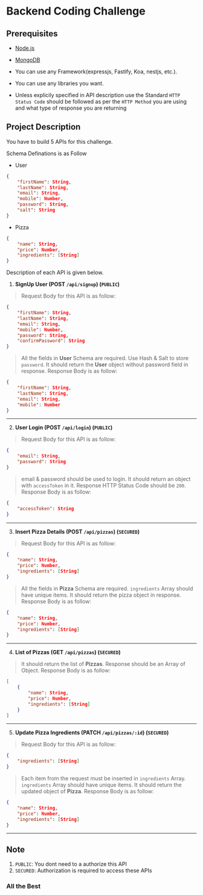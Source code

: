 # Backend Coding Challenge

## Prerequisites

* [Node.js](https://nodejs.org/en/)
* [MongoDB](https://www.mongodb.com/)

* You can use any Framework(expressjs, Fastify, Koa, nestjs, etc.).
* You can use any libraries you want.
* Unless explicily specified in API description use the Standard `HTTP Status Code` should be followed as per the `HTTP Method` you are using and what type of response you are returning

## Project Description

You have to build 5 APIs for this challenge. 

Schema Definations is as Follow
* User
```json
{
    "firstName": String,
    "lastName": String,
    "email": String,
    "mobile": Number,
    "password": String,
    "salt": String
}
```

* Pizza
```json
{
    "name": String,
    "price": Number,
    "ingredients": [String]
}
```

Description of each API is given below.

1. **SignUp User (POST `/api/signup`) (`PUBLIC`)**
> Request Body for this API  is as follow:
```json
{
    "firstName": String,
    "lastName": String,
    "email": String,
    "mobile": Number,
    "password": String,
    "confirmPassword": String
}
```
> All the fields in **User** Schema are required. Use Hash & Salt to store `password`. It should return the **User** object without password field in response.
> Response Body is as follow:
```json
{
    "firstName": String,
    "lastName": String,
    "email": String,
    "mobile": Number
}
```

-------------

2. **User Login (POST `/api/login`) (`PUBLIC`)**
> Request Body for this API  is as follow:
```json
{
    "email": String,
    "password": String
}
```
> email & password should be used to login. It should return an object with `accessToken` in it. Response HTTP Status Code should be `200`.
> Response Body is as follow:
```json
{
    "accessToken": String
}
```

-------------

3. **Insert Pizza Details (POST `/api/pizzas`) (`SECURED`)**
> Request Body for this API  is as follow:
```json
{
    "name": String,
    "price": Number,
    "ingredients": [String]
}
```
> All the fields in **Pizza** Schema are required. `ingredients` Array should have unique items. It should return the pizza object in response.
> Response Body is as follow:
```json
{
    "name": String,
    "price": Number,
    "ingredients": [String]
}
```

-------------

4. **List of Pizzas (GET `/api/pizzas`) (`SECURED`)**
> It should return the list of **Pizzas**. Response should be an Array of Object.
> Response Body is as follow:
```json
[
    {
        "name": String,
        "price": Number,
        "ingredients": [String]
    }
]
```

-------------

5. **Update Pizza Ingredients (PATCH `/api/pizzas/:id`) (`SECURED`)**
> Request Body for this API  is as follow:
```json
{
    "ingredients": [String]
}
```
> Each item from the request must be inserted in `ingredients` Array. `ingredients` Array should have unique items. It should return the updated object of **Pizza**.
> Response Body is as follow:
```json
{
    "name": String,
    "price": Number,
    "ingredients": [String]
}
```

-------------


## Note
1. `PUBLIC`: You dont need to a authorize this API
2. `SECURED`: Authorization is required to access these APIs


### All the Best
